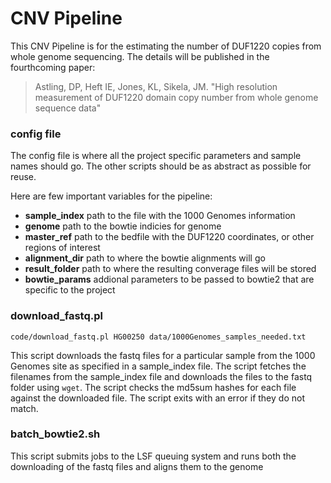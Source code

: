 
# CNV Pipeline

This CNV Pipeline is for the estimating the number of DUF1220 copies from whole genome sequencing. The details will be published in the fourthcoming paper:

> Astling, DP, Heft IE, Jones, KL, Sikela, JM. "High resolution measurement of DUF1220 domain copy number from whole genome sequence data"

### config file

The config file is where all the project specific parameters and sample names should go. The other scripts should be as abstract as possible for reuse. 

Here are few important variables for the pipeline:

- **sample_index** path to the file with the 1000 Genomes information
- **genome** path to the bowtie indicies for genome
- **master_ref** path to the bedfile with the DUF1220 coordinates, or other regions of interest
- **alignment_dir** path to where the bowtie alignments will go
- **result_folder** path to where the resulting converage files will be stored
- **bowtie_params** addional parameters to be passed to bowtie2 that are specific to the project

### download_fastq.pl

    code/download_fastq.pl HG00250 data/1000Genomes_samples_needed.txt 

This script downloads the fastq files for a particular sample from the 1000 Genomes site as specified in a sample_index file. The script fetches the filenames from the sample_index file and downloads the files to the fastq folder using `wget`. The script checks the md5sum hashes for each file against the downloaded file. The script exits with an error if they do not match.

### batch_bowtie2.sh

This script submits jobs to the LSF queuing system and runs both the downloading of the fastq files and aligns them to the genome

